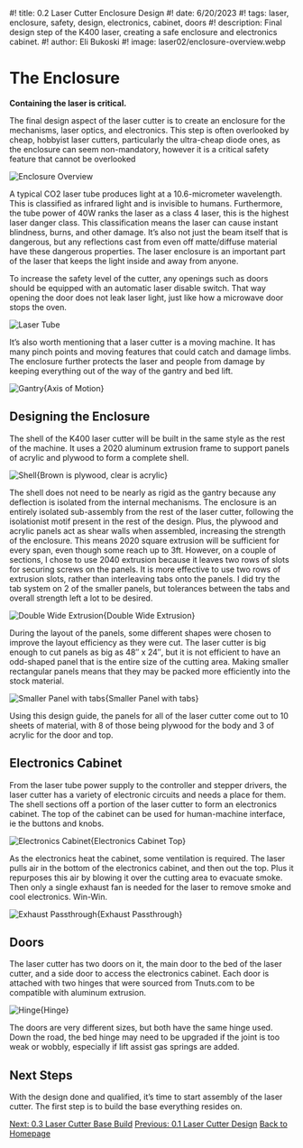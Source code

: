 #! title: 0.2 Laser Cutter Enclosure Design
#! date: 6/20/2023
#! tags: laser, enclosure, safety, design, electronics, cabinet, doors
#! description: Final design step of the K400 laser, creating a safe enclosure and electronics cabinet.
#! author: Eli Bukoski
#! image: laser02/enclosure-overview.webp

# The Enclosure

**Containing the laser is critical.**

The final design aspect of the laser cutter is to create an enclosure for the mechanisms, laser optics, and electronics. This step is often overlooked by cheap, hobbyist laser cutters, particularly the ultra-cheap diode ones, as the enclosure can seem non-mandatory, however it is a critical safety feature that cannot be overlooked

![Enclosure Overview](laser02/enclosure-overview.webp)

A typical CO2 laser tube produces light at a 10.6-micrometer wavelength. This is classified as infrared light and is invisible to humans. Furthermore, the tube power of 40W ranks the laser as a class 4 laser, this is the highest laser danger class. This classification means the laser can cause instant blindness, burns, and other damage. It’s also not just the beam itself that is dangerous, but any reflections cast from even off matte/diffuse material have these dangerous properties. The laser enclosure is an important part of the laser that keeps the light inside and away from anyone.

To increase the safety level of the cutter, any openings such as doors should be equipped with an automatic laser disable switch. That way opening the door does not leak laser light, just like how a microwave door stops the oven.

![Laser Tube](laser01/co2-tube.webp)

It’s also worth mentioning that a laser cutter is a moving machine. It has many pinch points and moving features that could catch and damage limbs. The enclosure further protects the laser and people from damage by keeping everything out of the way of the gantry and bed lift.

![Gantry](laser01/Gantry-overview.webp){Axis of Motion}

## Designing the Enclosure

The shell of the K400 laser cutter will be built in the same style as the rest of the machine. It uses a 2020 aluminum extrusion frame to support panels of acrylic and plywood to form a complete shell.

![Shell](laser02/enclosure-overview.webp){Brown is plywood, clear is acrylic}

The shell does not need to be nearly as rigid as the gantry because any deflection is isolated from the internal mechanisms. The enclosure is an entirely isolated sub-assembly from the rest of the laser cutter, following the isolationist motif present in the rest of the design. Plus, the plywood and acrylic panels act as shear walls when assembled, increasing the strength of the enclosure. This means 2020 square extrusion will be sufficient for every span, even though some reach up to 3ft. However, on a couple of sections, I chose to use 2040 extrusion because it leaves two rows of slots for securing screws on the panels. It is more effective to use two rows of extrusion slots, rather than interleaving tabs onto the panels. I did try the tab system on 2 of the smaller panels, but tolerances between the tabs and overall strength left a lot to be desired.

![Double Wide Extrusion](laser02/double-wide-extrusion.webp){Double Wide Extrusion}

During the layout of the panels, some different shapes were chosen to improve the layout efficiency as they were cut. The laser cutter is big enough to cut panels as big as 48″ x 24″, but it is not efficient to have an odd-shaped panel that is the entire size of the cutting area. Making smaller rectangular panels means that they may be packed more efficiently into the stock material.

![Smaller Panel with tabs](laser02/small-tab-panel.webp){Smaller Panel with tabs}

Using this design guide, the panels for all of the laser cutter come out to 10 sheets of material, with 8 of those being plywood for the body and 3 of acrylic for the door and top.

## Electronics Cabinet

From the laser tube power supply to the controller and stepper drivers, the laser cutter has a variety of electronic circuits and needs a place for them. The shell sections off a portion of the laser cutter to form an electronics cabinet. The top of the cabinet can be used for human-machine interface, ie the buttons and knobs.

![Electronics Cabinet](laser02/electronics-top.webp){Electronics Cabinet Top}

As the electronics heat the cabinet, some ventilation is required. The laser pulls air in the bottom of the electronics cabinet, and then out the top. Plus it repurposes this air by blowing it over the cutting area to evacuate smoke. Then only a single exhaust fan is needed for the laser to remove smoke and cool electronics. Win-Win.

![Exhaust Passthrough](laser02/exhaust-passthrough.webp){Exhaust Passthrough}

## Doors

The laser cutter has two doors on it, the main door to the bed of the laser cutter, and a side door to access the electronics cabinet. Each door is attached with two hinges that were sourced from Tnuts.com to be compatible with aluminum extrusion.

![Hinge](laser02/hinges.webp){Hinge}

The doors are very different sizes, but both have the same hinge used. Down the road, the bed hinge may need to be upgraded if the joint is too weak or wobbly, especially if lift assist gas springs are added.

## Next Steps

With the design done and qualified, it’s time to start assembly of the laser cutter. The first step is to build the base everything resides on.

[Next: 0.3 Laser Cutter Base Build](/K400-Updates/03-Base-Build)
[Previous: 0.1 Laser Cutter Design](/K400-Updates/01-Laser-Cutter-Design)
[Back to Homepage](/k40-home)
